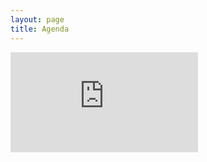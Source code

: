 ```yaml
---
layout: page
title: Agenda
---
```


<iframe width='300' height='160' frameborder='0' scrolling='no' src='https://docs.google.com/spreadsheets/d/12UTi2NfieTqS1f8ogYIcb1-dKfZd9WwwlWXuh0OI3cY/edit#gid=0&range=A1:E$647&widget=false&chrome=false'></iframe>
